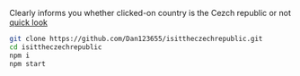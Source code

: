 Clearly informs you whether clicked-on country is the Cezch republic or not  
[quick look](https://dan123655.github.io/isittheczechrepublic/)
```bash
git clone https://github.com/Dan123655/isittheczechrepublic.git  
cd isittheczechrepublic  
npm i  
npm start
```
